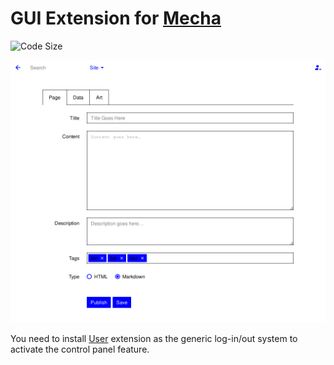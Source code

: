 GUI Extension for [Mecha](https://github.com/mecha-cms/mecha)
=============================================================

![Code Size](https://img.shields.io/github/languages/code-size/mecha-cms/x.panel?color=%23444&style=for-the-badge)

![Panel](index.png)

You need to install [User](https://github.com/mecha-cms/x.user "User") extension as the generic log-in/out system to activate the control panel feature.